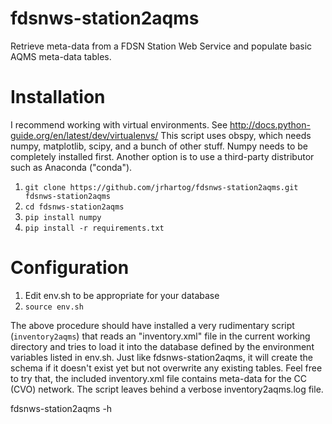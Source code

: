# fdsnws-station2aqms
Retrieve meta-data from a FDSN Station Web Service and populate basic AQMS meta-data tables.

# Installation
I recommend working with virtual environments. See  http://docs.python-guide.org/en/latest/dev/virtualenvs/
This script uses obspy, which needs numpy, matplotlib, scipy, and a bunch of 
other stuff. Numpy needs to be completely installed first.
Another option is to use a third-party distributor such as Anaconda ("conda").

1. `git clone https://github.com/jrhartog/fdsnws-station2aqms.git fdsnws-station2aqms`
2. `cd fdsnws-station2aqms`
3. `pip install numpy`
4. `pip install -r requirements.txt`

# Configuration
1. Edit env.sh to be appropriate for your database
2. `source env.sh`

The above procedure should have installed a very rudimentary script (`inventory2aqms`) that 
reads an "inventory.xml" file in the current working directory and tries to load it into 
the database defined by the environment variables listed in env.sh. Just like fdsnws-station2aqms, 
it will create the schema if it doesn't exist yet but not overwrite any existing tables. 
Feel free to try that, the included inventory.xml file contains meta-data for the CC (CVO) network.
The script leaves behind a verbose inventory2aqms.log file.

fdsnws-station2aqms -h
